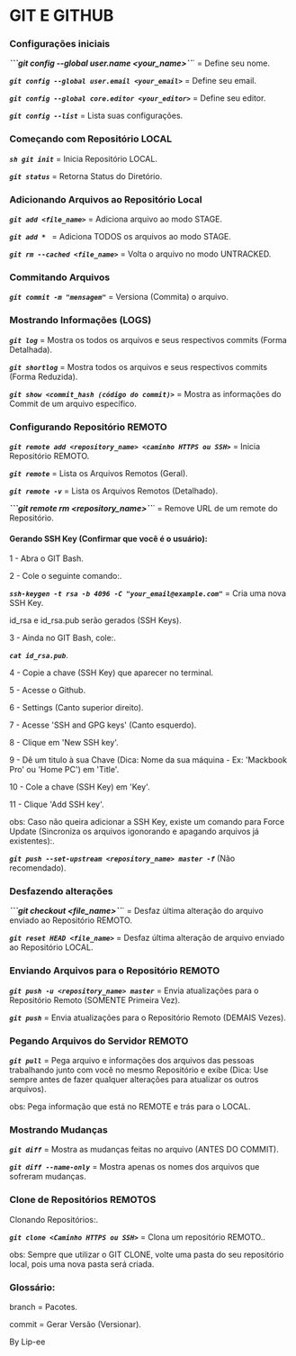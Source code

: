 # GIT E GITHUB

### Configurações iniciais
***```git config --global user.name <your_name>``***` = Define seu nome.

***```git config --global user.email <your_email>```*** = Define seu email.

***```git config --global core.editor <your_editor>```*** = Define seu editor.

***```git config --list```*** = Lista suas configurações.


### Começando com Repositório LOCAL
***```sh git init```*** = Inicia Repositório LOCAL.

***```git status```*** = Retorna Status do Diretório.


### Adicionando Arquivos ao Repositório Local
***```git add <file_name>```*** = Adiciona arquivo ao modo STAGE.

***```git add * ```*** = Adiciona TODOS os arquivos ao modo STAGE.

***```git rm --cached <file_name>```*** = Volta o arquivo no modo UNTRACKED.


### Commitando Arquivos
***```git commit -m "mensagem"```*** = Versiona (Commita) o arquivo.


### Mostrando Informações (LOGS)
***```git log```*** = Mostra os todos os arquivos e seus respectivos commits (Forma Detalhada).

***```git shortlog```*** = Mostra todos os arquivos e seus respectivos commits (Forma Reduzida).

***```git show <commit_hash (código do commit)>```*** = Mostra as informações do Commit de um arquivo específico.


### Configurando Repositório REMOTO
***```git remote add <repository_name> <caminho HTTPS ou SSH>```*** = Inicia Repositório REMOTO.

***```git remote```*** = Lista os Arquivos Remotos (Geral).

***```git remote -v```*** = Lista os Arquivos Remotos (Detalhado).

***```git remote rm <repository_name>``***` = Remove URL de um remote do Repositório.


#### Gerando SSH Key (Confirmar que você é o usuário):
1 - Abra o GIT Bash.

2 - Cole o seguinte comando:.

***```ssh-keygen -t rsa -b 4096 -C "your_email@example.com"```*** = Cria uma nova SSH Key.

id_rsa e id_rsa.pub serão gerados (SSH Keys).

3 - Ainda no GIT Bash, cole:.

***```cat id_rsa.pub```***.

4 - Copie a chave (SSH Key) que aparecer no terminal.

5 - Acesse o Github.

6 - Settings (Canto superior direito).

7 - Acesse 'SSH and GPG keys' (Canto esquerdo).

8 - Clique em 'New SSH key'.

9 - Dê um titulo à sua Chave (Dica: Nome da sua máquina - Ex: 'Mackbook Pro' ou 'Home PC') em 'Title'.

10 - Cole a chave (SSH Key) em 'Key'.

11 - Clique 'Add SSH key'.


obs: Caso não queira adicionar a SSH Key, existe um comando para Force Update (Sincroniza os arquivos igonorando e apagando arquivos já existentes):.

***```git push --set-upstream <repository_name> master -f```*** (Não recomendado).



### Desfazendo alterações
***```git checkout <file_name>``***` = Desfaz última alteração do arquivo enviado ao Repositório REMOTO.

***```git reset HEAD <file_name>```*** = Desfaz última alteração de arquivo enviado ao Repositório LOCAL.


### Enviando Arquivos para o Repositório REMOTO
***```git push -u <repository_name> master```*** = Envia atualizações para o Repositório Remoto (SOMENTE Primeira Vez).

***```git push```*** = Envia atualizações para o Repositório Remoto (DEMAIS Vezes).


### Pegando Arquivos do Servidor REMOTO
***```git pull```*** = Pega arquivo e informações dos arquivos das pessoas trabalhando junto com você no mesmo Repositório e exibe (Dica: Use sempre antes de fazer qualquer alterações para atualizar os outros arquivos).

obs: Pega informação que está no REMOTE e trás para o LOCAL.


### Mostrando Mudanças
***```git diff```*** = Mostra as mudanças feitas no arquivo (ANTES DO COMMIT).

***```git diff --name-only```*** = Mostra apenas os nomes dos arquivos que sofreram mudanças.


### Clone de Repositórios REMOTOS
Clonando Repositórios:.


***```git clone <Caminho HTTPS ou SSH>```*** = Clona um repositório REMOTO..

obs: Sempre que utilizar o GIT CLONE, volte uma pasta do seu repositório local, pois uma nova pasta será criada.



### Glossário:
branch = Pacotes.

commit = Gerar Versão (Versionar).



By Lip-ee
